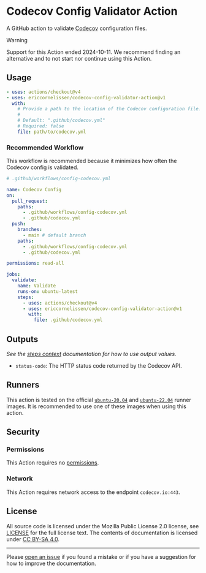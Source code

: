 <!-- SPDX-License-Identifier: CC-BY-SA-4.0 -->

# Codecov Config Validator Action

A GitHub action to validate [Codecov] configuration files.

> [!WARNING]
> Support for this Action ended 2024-10-11. We recommend finding an alternative
> and to not start nor continue using this Action.

## Usage

```yml
- uses: actions/checkout@v4
- uses: ericcornelissen/codecov-config-validator-action@v1
  with:
    # Provide a path to the location of the Codecov configuration file.
    #
    # Default: ".github/codecov.yml"
    # Required: false
    file: path/to/codecov.yml
```

### Recommended Workflow

This workflow is recommended because it minimizes how often the Codecov config
is validated.

```yml
# .github/workflows/config-codecov.yml

name: Codecov Config
on:
  pull_request:
    paths:
      - .github/workflows/config-codecov.yml
      - .github/codecov.yml
  push:
    branches:
      - main # default branch
    paths:
      - .github/workflows/config-codecov.yml
      - .github/codecov.yml

permissions: read-all

jobs:
  validate:
    name: Validate
    runs-on: ubuntu-latest
    steps:
      - uses: actions/checkout@v4
      - uses: ericcornelissen/codecov-config-validator-action@v1
        with:
          file: .github/codecov.yml
```

## Outputs

_See the [steps context] documentation for how to use output values._

- `status-code`: The HTTP status code returned by the Codecov API.

## Runners

This action is tested on the official [`ubuntu-20.04`] and [`ubuntu-22.04`]
runner images. It is recommended to use one of these images when using this
action.

## Security

### Permissions

This Action requires no [permissions].

### Network

This Action requires network access to the endpoint `codecov.io:443`.

## License

All source code is licensed under the Mozilla Public License 2.0 license, see
[LICENSE] for the full license text. The contents of documentation is licensed
under [CC BY-SA 4.0].

---

Please [open an issue] if you found a mistake or if you have a suggestion for
how to improve the documentation.

[cc by-sa 4.0]: https://creativecommons.org/licenses/by-sa/4.0/
[codecov]: https://codecov.io/
[license]: ./LICENSE
[open an issue]: https://github.com/ericcornelissen/codecov-config-validator-action/issues/new?labels=documentation
[permissions]: https://docs.github.com/en/actions/using-workflows/workflow-syntax-for-github-actions#permissions
[steps context]: https://docs.github.com/en/actions/learn-github-actions/contexts#steps-context
[`ubuntu-20.04`]: https://github.com/actions/runner-images/blob/main/images/ubuntu/Ubuntu2004-Readme.md
[`ubuntu-22.04`]: https://github.com/actions/runner-images/blob/main/images/ubuntu/Ubuntu2204-Readme.md

